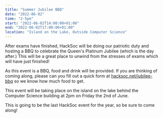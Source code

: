 ```yaml
---
title: "Summer Jubilee BBQ"
date: "2022-06-02"
time: "2-5pm"
start: "2022-06-02T14:00:00+01:00"
end: "2022-06-02T17:00:00+01:00"
location: "Island on the Lake, Outside Computer Science"
---
```


After exams have finished, HackSoc will be doing our patriotic duty and hosting a BBQ to celebrate the Queen's Platinum Jubilee (which is the day after.) This will be a great place to unwind from the stresses of exams which will have just finished!

As this event is a BBQ, food and drink will be provided. If you are thinking of coming along, please can you fill out a quick form at [hacksoc.net/jubilee-bbq](https://hacksoc.net/jubilee-bbq) so we know how much food to get.

This event will be taking place on the island on the lake behind the Computer Science building at 2pm on Friday the 2nd of June.

This is going to be the last HackSoc event for the year, so be sure to come along!
